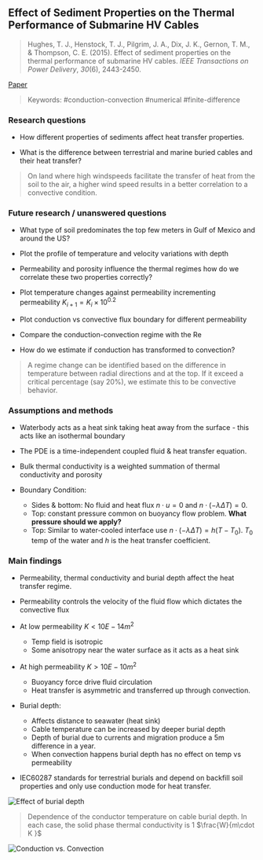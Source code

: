 ## Effect of Sediment Properties on the Thermal Performance of Submarine HV Cables

> Hughes, T. J., Henstock, T. J., Pilgrim, J. A., Dix, J. K., Gernon, T. M., & Thompson, C. E. (2015). Effect of sediment properties on the thermal performance of submarine HV cables. _IEEE Transactions on Power Delivery_, _30_(6), 2443-2450.

[Paper](https://ieeexplore.ieee.org/stamp/stamp.jsp?arnumber=7029130)

> Keywords: #conduction-convection #numerical #finite-difference


### Research questions
-   How different properties of sediments affect heat transfer properties.

-   What is the difference between terrestrial and marine buried cables and their heat transfer?
>  On land where high windspeeds facilitate the transfer of heat from the soil to the air, a higher wind speed results in a better correlation to a convective condition.
    
### Future research / unanswered questions

-   What type of soil predominates the top few meters in Gulf of Mexico and around the US?
      
-   Plot the profile of temperature and velocity variations with depth
    
-   Permeability and porosity influence the thermal regimes how do we correlate these two properties correctly?
    
-   Plot temperature changes against permeability incrementing permeability $K_{i+1} = K_i \times 10^{0.2}$
    
-   Plot conduction vs convective flux boundary for different permeability
    
-   Compare the conduction-convection regime with the Re

-   How do we estimate if conduction has transformed to convection?
> A regime change can be identified based on the difference in temperature between radial directions and at the top. If it exceed a critical percentage (say 20%), we estimate this to be convective behavior.

### Assumptions and methods
-   Waterbody acts as a heat sink taking heat away from the surface - this acts like an isothermal boundary
-   The PDE is a time-independent coupled fluid & heat transfer equation.

-   Bulk thermal conductivity is a weighted summation of thermal conductivity and porosity
-   Boundary Condition:
	-   Sides & bottom: No fluid and heat flux $n \cdot u = 0$ and $n \cdot (-\lambda \Delta T) = 0$.
    -   Top: constant pressure common on buoyancy flow problem. **What pressure should we apply?**
    -   Top: Similar to water-cooled interface use $n \cdot (-\lambda \Delta T) = h (T - T_0)$. $T_0$ temp of the water and $h$ is the heat transfer coefficient.

### Main findings
-   Permeability, thermal conductivity and burial depth affect the heat transfer regime. 
-   Permeability controls the velocity of the fluid flow which dictates the convective flux
-   At low permeability $K < 10E-14 m^2$
    -   Temp field is isotropic
    -   Some anisotropy near the water surface as it acts as a heat sink
    
-   At high permeability $K > 10E-10 m^2$
    -   Buoyancy force drive fluid circulation
    -   Heat transfer is asymmetric and transferred up through convection. 
    
-   Burial depth:
    -   Affects distance to seawater (heat sink)
    -   Cable temperature can be increased by deeper burial depth
    -   Depth of burial due to currents and migration produce a 5m difference in a year.
    -   When convection happens burial depth has no effect on temp vs permeability
    
-   IEC60287 standards for terrestrial burials and depend on backfill soil properties and only use conduction mode for heat transfer.

![Effect of burial depth](https://raw.githubusercontent.com/kks32-docs/notes/main/heat-transfer/thermal-properties-hv-cables-numerical/conduction-convection-burial.png)

> Dependence of the conductor temperature on cable burial depth. In each case, the solid phase thermal conductivity is 1 $\frac{W}{m\cdot K }$

![Conduction vs. Convection](https://raw.githubusercontent.com/kks32-docs/notes/main/heat-transfer/thermal-properties-hv-cables-numerical/conduction-convection.png)
